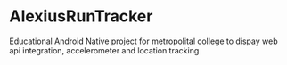 # AlexiusRunTracker
Educational Android Native project for metropolital college to dispay web api integration, accelerometer and location tracking
